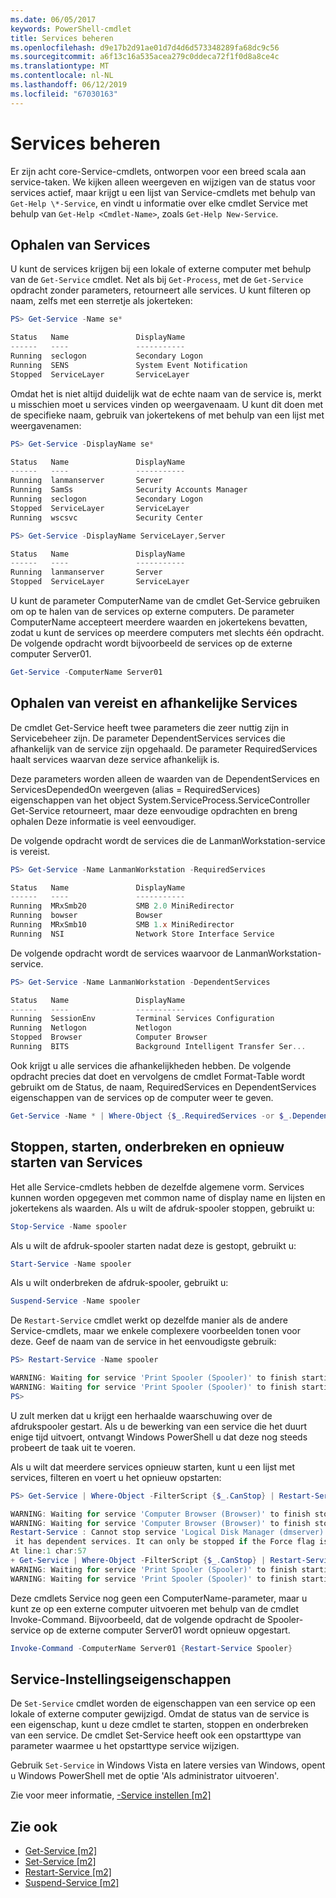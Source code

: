 ```yaml
---
ms.date: 06/05/2017
keywords: PowerShell-cmdlet
title: Services beheren
ms.openlocfilehash: d9e17b2d91ae01d7d4d6d573348289fa68dc9c56
ms.sourcegitcommit: a6f13c16a535acea279c0ddeca72f1f0d8a8ce4c
ms.translationtype: MT
ms.contentlocale: nl-NL
ms.lasthandoff: 06/12/2019
ms.locfileid: "67030163"
---
```

# <a name="managing-services"></a>Services beheren

Er zijn acht core-Service-cmdlets, ontworpen voor een breed scala aan service-taken. We kijken alleen weergeven en wijzigen van de status voor services actief, maar krijgt u een lijst van Service-cmdlets met behulp van `Get-Help \*-Service`, en vindt u informatie over elke cmdlet Service met behulp van `Get-Help <Cmdlet-Name>`, zoals `Get-Help New-Service`.

## <a name="getting-services"></a>Ophalen van Services

U kunt de services krijgen bij een lokale of externe computer met behulp van de `Get-Service` cmdlet. Net als bij `Get-Process`, met de `Get-Service` opdracht zonder parameters, retourneert alle services. U kunt filteren op naam, zelfs met een sterretje als jokerteken:

```powershell
PS> Get-Service -Name se*

Status   Name               DisplayName
------   ----               -----------
Running  seclogon           Secondary Logon
Running  SENS               System Event Notification
Stopped  ServiceLayer       ServiceLayer
```

Omdat het is niet altijd duidelijk wat de echte naam van de service is, merkt u misschien moet u services vinden op weergavenaam. U kunt dit doen met de specifieke naam, gebruik van jokertekens of met behulp van een lijst met weergavenamen:

```powershell
PS> Get-Service -DisplayName se*

Status   Name               DisplayName
------   ----               -----------
Running  lanmanserver       Server
Running  SamSs              Security Accounts Manager
Running  seclogon           Secondary Logon
Stopped  ServiceLayer       ServiceLayer
Running  wscsvc             Security Center

PS> Get-Service -DisplayName ServiceLayer,Server

Status   Name               DisplayName
------   ----               -----------
Running  lanmanserver       Server
Stopped  ServiceLayer       ServiceLayer
```

U kunt de parameter ComputerName van de cmdlet Get-Service gebruiken om op te halen van de services op externe computers. De parameter ComputerName accepteert meerdere waarden en jokertekens bevatten, zodat u kunt de services op meerdere computers met slechts één opdracht. De volgende opdracht wordt bijvoorbeeld de services op de externe computer Server01.

```powershell
Get-Service -ComputerName Server01
```

## <a name="getting-required-and-dependent-services"></a>Ophalen van vereist en afhankelijke Services

De cmdlet Get-Service heeft twee parameters die zeer nuttig zijn in Servicebeheer zijn. De parameter DependentServices services die afhankelijk van de service zijn opgehaald. De parameter RequiredServices haalt services waarvan deze service afhankelijk is.

Deze parameters worden alleen de waarden van de DependentServices en ServicesDependedOn weergeven (alias = RequiredServices) eigenschappen van het object System.ServiceProcess.ServiceController Get-Service retourneert, maar deze eenvoudige opdrachten en breng ophalen Deze informatie is veel eenvoudiger.

De volgende opdracht wordt de services die de LanmanWorkstation-service is vereist.

```powershell
PS> Get-Service -Name LanmanWorkstation -RequiredServices

Status   Name               DisplayName
------   ----               -----------
Running  MRxSmb20           SMB 2.0 MiniRedirector
Running  bowser             Bowser
Running  MRxSmb10           SMB 1.x MiniRedirector
Running  NSI                Network Store Interface Service
```

De volgende opdracht wordt de services waarvoor de LanmanWorkstation-service.

```powershell
PS> Get-Service -Name LanmanWorkstation -DependentServices

Status   Name               DisplayName
------   ----               -----------
Running  SessionEnv         Terminal Services Configuration
Running  Netlogon           Netlogon
Stopped  Browser            Computer Browser
Running  BITS               Background Intelligent Transfer Ser...
```

Ook krijgt u alle services die afhankelijkheden hebben. De volgende opdracht precies dat doet en vervolgens de cmdlet Format-Table wordt gebruikt om de Status, de naam, RequiredServices en DependentServices eigenschappen van de services op de computer weer te geven.

```powershell
Get-Service -Name * | Where-Object {$_.RequiredServices -or $_.DependentServices} | Format-Table -Property Status, Name, RequiredServices, DependentServices -auto
```

## <a name="stopping-starting-suspending-and-restarting-services"></a>Stoppen, starten, onderbreken en opnieuw starten van Services

Het alle Service-cmdlets hebben de dezelfde algemene vorm. Services kunnen worden opgegeven met common name of display name en lijsten en jokertekens als waarden. Als u wilt de afdruk-spooler stoppen, gebruikt u:

```powershell
Stop-Service -Name spooler
```

Als u wilt de afdruk-spooler starten nadat deze is gestopt, gebruikt u:

```powershell
Start-Service -Name spooler
```

Als u wilt onderbreken de afdruk-spooler, gebruikt u:

```powershell
Suspend-Service -Name spooler
```

De `Restart-Service` cmdlet werkt op dezelfde manier als de andere Service-cmdlets, maar we enkele complexere voorbeelden tonen voor deze. Geef de naam van de service in het eenvoudigste gebruik:

```powershell
PS> Restart-Service -Name spooler

WARNING: Waiting for service 'Print Spooler (Spooler)' to finish starting...
WARNING: Waiting for service 'Print Spooler (Spooler)' to finish starting...
PS>
```

U zult merken dat u krijgt een herhaalde waarschuwing over de afdrukspooler gestart. Als u de bewerking van een service die het duurt enige tijd uitvoert, ontvangt Windows PowerShell u dat deze nog steeds probeert de taak uit te voeren.

Als u wilt dat meerdere services opnieuw starten, kunt u een lijst met services, filteren en voert u het opnieuw opstarten:

```powershell
PS> Get-Service | Where-Object -FilterScript {$_.CanStop} | Restart-Service

WARNING: Waiting for service 'Computer Browser (Browser)' to finish stopping...
WARNING: Waiting for service 'Computer Browser (Browser)' to finish stopping...
Restart-Service : Cannot stop service 'Logical Disk Manager (dmserver)' because
 it has dependent services. It can only be stopped if the Force flag is set.
At line:1 char:57
+ Get-Service | Where-Object -FilterScript {$_.CanStop} | Restart-Service <<<<
WARNING: Waiting for service 'Print Spooler (Spooler)' to finish starting...
WARNING: Waiting for service 'Print Spooler (Spooler)' to finish starting...
```

Deze cmdlets Service nog geen een ComputerName-parameter, maar u kunt ze op een externe computer uitvoeren met behulp van de cmdlet Invoke-Command. Bijvoorbeeld, dat de volgende opdracht de Spooler-service op de externe computer Server01 wordt opnieuw opgestart.

```powershell
Invoke-Command -ComputerName Server01 {Restart-Service Spooler}
```

## <a name="setting-service-properties"></a>Service-Instellingseigenschappen

De `Set-Service` cmdlet worden de eigenschappen van een service op een lokale of externe computer gewijzigd. Omdat de status van de service is een eigenschap, kunt u deze cmdlet te starten, stoppen en onderbreken van een service.
De cmdlet Set-Service heeft ook een opstarttype van parameter waarmee u het opstarttype service wijzigen.

Gebruik `Set-Service` in Windows Vista en latere versies van Windows, opent u Windows PowerShell met de optie 'Als administrator uitvoeren'.

Zie voor meer informatie, [-Service instellen [m2]](https://technet.microsoft.com/library/b71e29ed-372b-4e32-a4b7-5eb6216e56c3)

## <a name="see-also"></a>Zie ook

- [Get-Service [m2]](https://technet.microsoft.com/en-us/library/0a09cb22-0a1c-4a79-9851-4e53075f9cf6)
- [Set-Service [m2]](https://technet.microsoft.com/library/b71e29ed-372b-4e32-a4b7-5eb6216e56c3)
- [Restart-Service [m2]](https://technet.microsoft.com/en-us/library/45acf50d-2277-4523-baf7-ce7ced977d0f)
- [Suspend-Service [m2]](https://technet.microsoft.com/en-us/library/c8492b87-0e21-4faf-8054-3c83c2ec2826)
